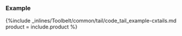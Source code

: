 <!--  usedin: [ _legacy_docker/Toolbelt/tail.md, _maestro/Toolbelt/tail.md, _node/toolbelt/tail.md, _rails/Toolbelt/tail.md] -->


### Example

{%include _inlines/Toolbelt/common/tail/code_tail_example-cxtails.md  product = include.product %}
